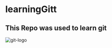 # learningGitt
## This Repo was used to learn git
![git-logo](https://github.com/molkatouibi/learningGitt/assets/125150307/48e73b6d-95e0-46ad-a2f7-810a089775c0)

